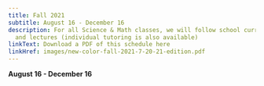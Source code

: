 ```yaml
---
title: Fall 2021
subtitle: August 16 - December 16
description: For all Science & Math classes, we will follow school curriculum
  and lectures (individual tutoring is also available)
linkText: Download a PDF of this schedule here
linkHref: images/new-color-fall-2021-7-20-21-edition.pdf
---
```


**August 16 - December 16**
